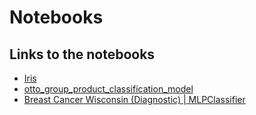 # Notebooks

## Links to the notebooks
- [Iris](https://colab.research.google.com/drive/1_ZFBagw8uHCsYehM8qxpPegnZiEg8Cfx?usp=sharing)
- [otto_group_product_classification_model](https://colab.research.google.com/drive/1j3bjxh0PdW2nqfdgfJuwEZAFDk6VyZFj?usp=sharing)
- [Breast Cancer Wisconsin (Diagnostic) | MLPClassifier](https://colab.research.google.com/drive/1-zhvS6W2d2EP1QZAF66qPAGDmjd_frha?usp=sharing)
